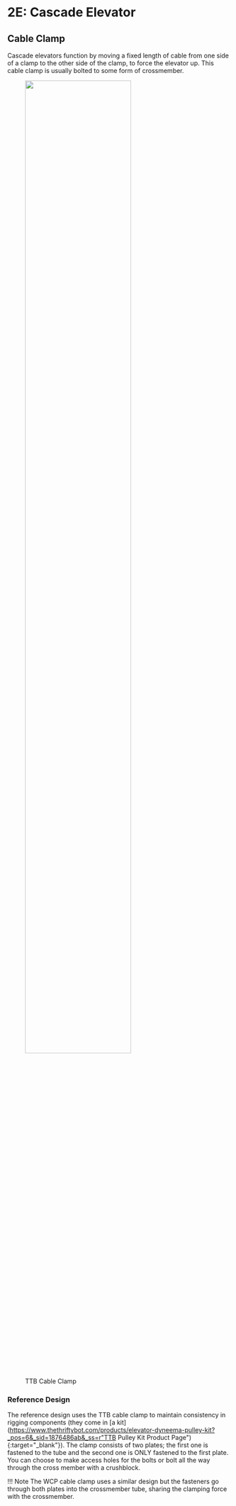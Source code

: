 # 2E: Cascade Elevator

## Cable Clamp

Cascade elevators function by moving a fixed length of cable from one side of a clamp to the other side of the clamp, to force the elevator up. This cable clamp is usually bolted to some form of crossmember. 

<figure markdown="span">
    <img src="/img/learning-course/stage2-elevator/cable-clamp.webp" style="width:75%">
    <figcaption>TTB Cable Clamp</figcaption>
</figure>

### Reference Design

The reference design uses the TTB cable clamp to maintain consistency in rigging components (they come in [a kit](https://www.thethriftybot.com/products/elevator-dyneema-pulley-kit?_pos=6&_sid=1876486ab&_ss=r"TTB Pulley Kit Product Page"){:target="_blank"}). The clamp consists of two plates; the first one is fastened to the tube and the second one is ONLY fastened to the first plate. You can choose to make access holes for the bolts or bolt all the way through the cross member with a crushblock.

!!! Note 
    The WCP cable clamp uses a similar design but the fasteners go through both plates into the crossmember tube, sharing the clamping force with the crossmember.

<br>